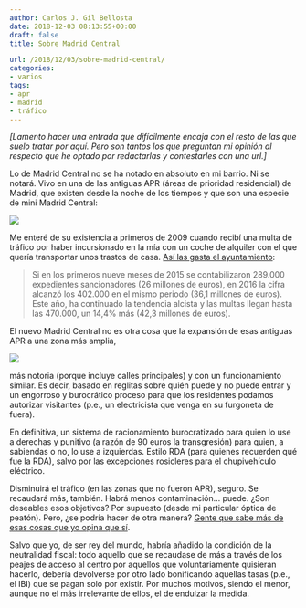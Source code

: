 ```yaml
---
author: Carlos J. Gil Bellosta
date: 2018-12-03 08:13:55+00:00
draft: false
title: Sobre Madrid Central

url: /2018/12/03/sobre-madrid-central/
categories:
- varios
tags:
- apr
- madrid
- tráfico
---
```


_[Lamento hacer una entrada que difícilmente encaja con el resto de las que suelo tratar por aquí. Pero son tantos los que preguntan mi opinión al respecto que he optado por redactarlas y contestarles con una url.]_

Lo de Madrid Central no se ha notado en absoluto en mi barrio. Ni se notará. Vivo en una de las antiguas APR (áreas de prioridad residencial) de Madrid, que existen desde la noche de los tiempos y que son una especie de mini Madrid Central:

![](/wp-uploads/2018/12/Áreas-de-Prioridad-Residencial-GENERAL.jpg)


Me enteré de su existencia a primeros de 2009 cuando recibí una multa de tráfico por haber incursionado en la mía con un coche de alquiler con el que quería transportar unos trastos de casa. [Así las gasta el ayuntamiento](https://www.abc.es/espana/madrid/abci-crecen-144-por-ciento-hasta-470000-multas-entrar-201712110031_noticia.html):



<blockquote>Si en los primeros nueve meses de 2015 se contabilizaron 289.000 expedientes sancionadores (26 millones de euros), en 2016 la cifra alcanzó los 402.000 en el mismo periodo (36,1 millones de euros). Este año, ha continuado la tendencia alcista y las multas llegan hasta las 470.000, un 14,4% más (42,3 millones de euros). </blockquote>



El nuevo Madrid Central no es otra cosa que la expansión de esas antiguas APR a una zona más amplia,

![](/wp-uploads/2018/12/madrid_central.jpg)


más notoria (porque incluye calles principales) y con un funcionamiento similar. Es decir, basado en reglitas sobre quién puede y no puede entrar y un engorroso y burocrático proceso para que los residentes podamos autorizar visitantes (p.e., un electricista que venga en su furgoneta de fuera).

En definitiva, un sistema de racionamiento burocratizado para quien lo use a derechas y punitivo (a razón de 90 euros la transgresión) para quien, a sabiendas o no, lo use a izquierdas. Estilo RDA (para quienes recuerden qué fue la RDA), salvo por las excepciones rosicleres para el chupivehículo eléctrico.

Disminuirá el tráfico (en las zonas que no fueron APR), seguro. Se recaudará más, también. Habrá menos contaminación... puede. ¿Son deseables esos objetivos? Por supuesto (desde mi particular óptica de peatón). Pero, ¿se podría hacer de otra manera? [Gente que sabe más de esas cosas que yo opina que sí](http://nadaesgratis.es/admin/congestion-y-polucion-en-ciudades-mal-endemico-o-medidas-erroneas).

Salvo que yo, de ser rey del mundo, habría añadido la condición de la neutralidad fiscal: todo aquello que se recaudase de más a través de los peajes de acceso al centro por aquellos que voluntariamente quisieran hacerlo, debería devolverse por otro lado bonificando aquellas tasas (p.e., el IBI) que se pagan solo por existir. Por muchos motivos, siendo el menor, aunque no el más irrelevante de ellos, el de endulzar la medida.
